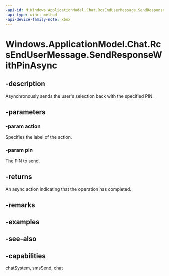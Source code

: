 ```yaml
---
-api-id: M:Windows.ApplicationModel.Chat.RcsEndUserMessage.SendResponseWithPinAsync(Windows.ApplicationModel.Chat.RcsEndUserMessageAction,System.String)
-api-type: winrt method
-api-device-family-note: xbox
---
```


<!-- Method syntax
public Windows.Foundation.IAsyncAction SendResponseWithPinAsync(Windows.ApplicationModel.Chat.RcsEndUserMessageAction action, System.String pin)
-->

# Windows.ApplicationModel.Chat.RcsEndUserMessage.SendResponseWithPinAsync

## -description
Asynchronously sends the user's selection back with the specified PIN.

## -parameters
### -param action
Specifies the label of the action.

### -param pin
The PIN to send.

## -returns
An async action indicating that the operation has completed.

## -remarks

## -examples

## -see-also

## -capabilities
chatSystem, smsSend, chat
